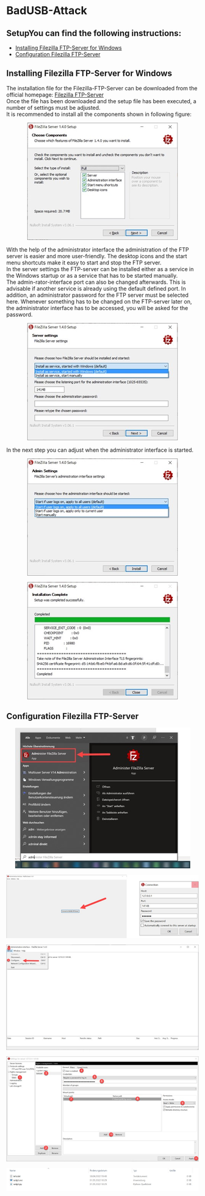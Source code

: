 # BadUSB-Attack

## SetupYou can find the following instructions:
- [Installing Filezilla FTP-Server for Windows](#installing-filezilla-ftp-server-for-windows)
- [Configuration Filezilla FTP-Server](#configuration-filezilla-ftp-server)

## Installing Filezilla FTP-Server for Windows
The installation file for the Filezilla-FTP-Server can be downloaded from the official homepage:
[Filezilla FTP-Server](https://filezilla-project.org/download.php?type=server)
<br>
Once the file has been downloaded and the setup file has been executed, a number of settings must be adjusted. <br>
It is recommended to install all the components shown in following figure:
<p align="center">
  <img src="./img4readme/installFilezillaFtpServer_1.jpg" alt=installFilezillaFtpServer_1">
</p>
With the help of the administrator interface the administration of the FTP server is easier and more user-friendly. The desktop icons and the start menu shortcuts make it easy to start and stop the FTP server.
<br>
In the server settings the FTP-server can be installed either as a service in the Windows startup or as a service that has to be started manually. <br>
The admin-rator-interface port can also be changed afterwards. This is advisable if another service is already using the default defined port. In addition, an administrator password for the FTP server must be selected here. Whenever something has to be changed on the FTP-server later on, the administrator interface has to be accessed, you will be asked for the password.                                                                                          
<br>                                                                                          
 <p align="center">
  <img src="./img4readme/installFilezillaFtpServer_2.jpg" alt=installFilezillaFtpServer_2">
</p>
In the next step you can adjust when the administrator interface is started.
<br>
<p align="center">
  <img src="./img4readme/installFilezillaFtpServer_3.jpg" alt=installFilezillaFtpServer_3">
</p>

<p align="center">
  <img src="./img4readme/installFilezillaFtpServer_4.jpg" alt=installFilezillaFtpServer_4">
</p>
                                                                                          


## Configuration Filezilla FTP-Server
<p align="center">
  <img src="./img4readme/ConfigFilezillaFtpServer_1.jpg" alt="ConfigFilezillaFtpServer_1">
</p>

<p align="center">
  <img src="./img4readme/ConfigFilezillaFtpServer_2.jpg" alt="ConfigFilezillaFtpServer_2">
</p>

<p align="center">
  <img src="./img4readme/ConfigFilezillaFtpServer_3.jpg" alt="ConfigFilezillaFtpServer_3">
</p>

<p align="center">
  <img src="./img4readme/ConfigFilezillaFtpServer_4.jpg" alt="ConfigFilezillaFtpServer_4">
</p>

<p align="center">
  <img src="./img4readme/ConfigFilezillaFtpServer_5.jpg" alt="ConfigFilezillaFtpServer_5">
</p>
